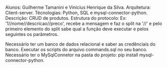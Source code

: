 Alunos: Guilherme Tamanini e Vinicius Henrique da Silva.
Arquitetura: Client-server.
Técnologias: Python, SQL e mysql-connector-python.
Descrição: CRUD de produtos.
Estrutura do protocolo: Ex: '1//nome//descricao//preco', recebe a mensagem e faz o split na '//' e pelo primeiro elemento do split sabe qual a função deve executar e pelos seguintes os parâmetros.

Necessário ter um banco de dados relacional e saber as credênciais do banco.
Executar os scripts do arquivo commands.sql no seu banco.
Necessário ter o MySqlConnetor na pasta do projeto: pip install mysql-connector-python.
